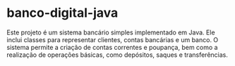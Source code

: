 # banco-digital-java
Este projeto é um sistema bancário simples implementado em Java. Ele inclui classes para representar clientes, contas bancárias e um banco. O sistema permite a criação de contas correntes e poupança, bem como a realização de operações básicas, como depósitos, saques e transferências.
